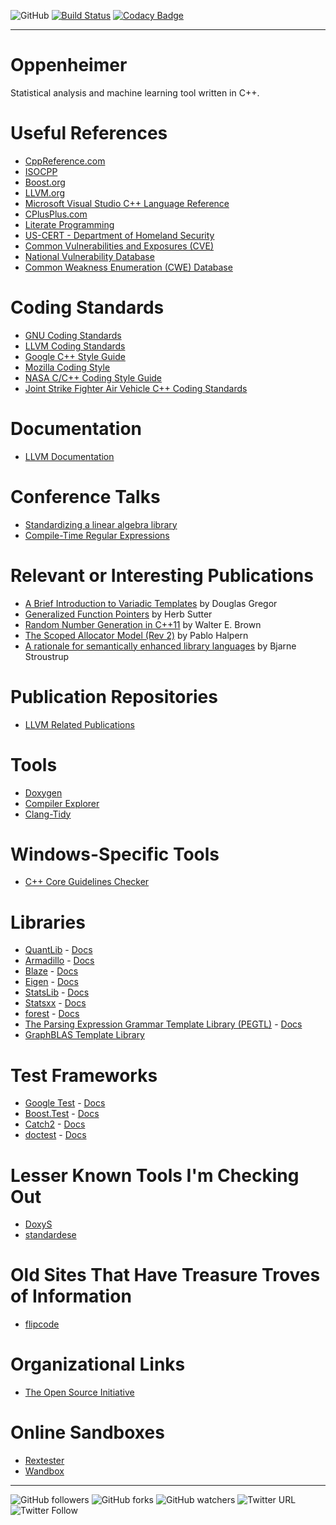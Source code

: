 
![GitHub](https://img.shields.io/github/license/jflopezfernandez/Oppenheimer.svg?color=green) [![Build Status](https://travis-ci.org/jflopezfernandez/Oppenheimer.svg?branch=master)](https://travis-ci.org/jflopezfernandez/Oppenheimer) [![Codacy Badge](https://api.codacy.com/project/badge/Grade/ce1feb2a0f784e9397c62fa4b4b4c310)](https://www.codacy.com/app/jflopezfernandez/Oppenheimer?utm_source=github.com&amp;utm_medium=referral&amp;utm_content=jflopezfernandez/Oppenheimer&amp;utm_campaign=Badge_Grade)

<hr />

# Oppenheimer

Statistical analysis and machine learning tool written in C++.

# Useful References

 * [CppReference.com](https://en.cppreference.com/w/)
 * [ISOCPP](https://isocpp.org/)
 * [Boost.org](https://www.boost.org/)
 * [LLVM.org](https://llvm.org/)
 * [Microsoft Visual Studio C++ Language Reference](https://docs.microsoft.com/en-us/cpp/cpp/c-cpp-language-and-standard-libraries?view=vs-2019)
 * [CPlusPlus.com](http://www.cplusplus.com/)
 * [Literate Programming](http://www.literateprogramming.com/)
 * [US-CERT - Department of Homeland Security](https://www.us-cert.gov/bsi)
 * [Common Vulnerabilities and Exposures (CVE)](http://cve.mitre.org/about/)
 * [National Vulnerability Database](https://nvd.nist.gov/vuln/search)
 * [Common Weakness Enumeration (CWE) Database](https://cwe.mitre.org/index.html)

# Coding Standards

 * [GNU Coding Standards](https://www.gnu.org/prep/standards/standards.html)
 * [LLVM Coding Standards](http://llvm.org/docs/CodingStandards.html)
 * [Google C++ Style Guide](https://google.github.io/styleguide/cppguide.html)
 * [Mozilla Coding Style](https://developer.mozilla.org/en-US/docs/Mozilla/Developer_guide/Coding_Style)
 * [NASA C/C++ Coding Style Guide](https://ntrs.nasa.gov/archive/nasa/casi.ntrs.nasa.gov/20080039927.pdf)
 * [Joint Strike Fighter Air Vehicle C++ Coding Standards](http://www.stroustrup.com/JSF-AV-rules.pdf)

# Documentation

 * [LLVM Documentation](https://llvm.org/docs/index.html)

# Conference Talks

 * [Standardizing a linear algebra library](https://isocpp.org/blog/2019/02/standardizing-a-linear-algebra-library-guy-davidson-meeting-cpp-2018)
 * [Compile-Time Regular Expressions](https://isocpp.org/blog/2019/02/compile-time-regular-expressions-hana-dusikova-meeting-cpp-2018)

# Relevant or Interesting Publications

 * [A Brief Introduction to Variadic Templates](http://www.open-std.org/jtc1/sc22/wg21/docs/papers/2006/n2087.pdf) by Douglas Gregor
 * [Generalized Function Pointers](http://www.drdobbs.com/generalized-function-pointers/184403746) by Herb Sutter
 * [Random Number Generation in C++11](https://isocpp.org/files/papers/n3551.pdf) by Walter E. Brown
 * [The Scoped Allocator Model (Rev 2)](http://www.open-std.org/JTC1/SC22/WG21/docs/papers/2008/n2554.pdf) by Pablo Halpern
 * [A rationale for semantically enhanced library languages](http://www.stroustrup.com/SELLrationale.pdf) by Bjarne Stroustrup

# Publication Repositories

 * [LLVM Related Publications](https://llvm.org/pubs/)

# Tools

 * [Doxygen](http://www.doxygen.nl/)
 * [Compiler Explorer](https://godbolt.org/)
 * [Clang-Tidy](http://clang.llvm.org/extra/clang-tidy/checks/list.html)
  
# Windows-Specific Tools

 * [C++ Core Guidelines Checker](https://docs.microsoft.com/en-us/visualstudio/code-quality/using-the-cpp-core-guidelines-checkers?view=vs-2019)

# Libraries

 * [QuantLib](https://www.quantlib.org/) - [Docs](https://www.quantlib.org/reference/)
 * [Armadillo](http://arma.sourceforge.net/) - [Docs](http://arma.sourceforge.net/docs.html)
 * [Blaze](https://bitbucket.org/blaze-lib/blaze/overview) - [Docs](https://bitbucket.org/blaze-lib/blaze/wiki/Home)
 * [Eigen](http://eigen.tuxfamily.org/index.php?title=Main_Page) - [Docs](http://eigen.tuxfamily.org/index.php?title=Main_Page#Documentation)
 * [StatsLib](https://www.kthohr.com/statslib.html) - [Docs](https://www.kthohr.com/statslib.html)
 * [Statsxx](http://statsxx.com/) - [Docs](http://wiki.statsxx.com/view/Main_Page)
 * [forest](https://github.com/xorz57/forest) - [Docs](https://github.com/xorz57/forest)
 * [The Parsing Expression Grammar Template Library (PEGTL)](https://github.com/taocpp/PEGTL) - [Docs](https://github.com/taocpp/PEGTL/tree/master/doc)
 * [GraphBLAS Template Library](https://github.com/cmu-sei/gbtl)

# Test Frameworks

 * [Google Test](https://github.com/google/googletest/) - [Docs](https://github.com/google/googletest/blob/master/googletest/docs/primer.md)
 * [Boost.Test](https://www.boost.org/doc/libs/1_69_0/libs/test/doc/html/index.html) - [Docs](https://www.boost.org/doc/libs/1_69_0/libs/test/doc/html/index.html)
 * [Catch2](https://github.com/catchorg/Catch2) - [Docs](https://github.com/catchorg/Catch2/blob/master/docs/Readme.md#top)
 * [doctest](https://github.com/onqtam/doctest) - [Docs](http://bit.ly/doctest-docs)

# Lesser Known Tools I'm Checking Out

 * [DoxyS](http://www.doxys.dk/doxys_homepage/index.html)
 * [standardese](https://github.com/foonathan/standardese)

# Old Sites That Have Treasure Troves of Information

 * [flipcode](http://www.flipcode.com/archives/)

# Organizational Links

 * [The Open Source Initiative](https://opensource.org/docs/definition.html)

# Online Sandboxes

 * [Rextester](https://rextester.com/runcode)
 * [Wandbox](https://wandbox.org/)

<hr />

![GitHub followers](https://img.shields.io/github/followers/jflopezfernandez.svg?label=Follow&logo=Github) ![GitHub forks](https://img.shields.io/github/forks/jflopezfernandez/Oppenheimer.svg?label=Fork&logo=Github) ![GitHub watchers](https://img.shields.io/github/watchers/jflopezfernandez/Oppenheimer.svg?label=Watch&logo=Github) ![Twitter URL](https://img.shields.io/twitter/url/https/JFloppyz.svg?color=blue&label=Tweet&logo=Twitter&style=plastic) ![Twitter Follow](https://img.shields.io/twitter/follow/JFloppyz.svg?color=blue&label=Follow&logo=Twitter&style=plastic) 
